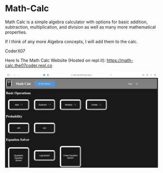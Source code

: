 # Math-Calc
Math Calc is a simple algebra calculator with options for basic addition, subtraction, multiplication, and division as well as many more mathematical properties. 

If I think of any more Algebra concepts, I will add them to the calc. 

CoderX07

Here Is The Math Calc Website (Hosted on repl.it): https://math-calc.the07coder.repl.co

![This is an image](/images/math-calc-home-screen.png)
